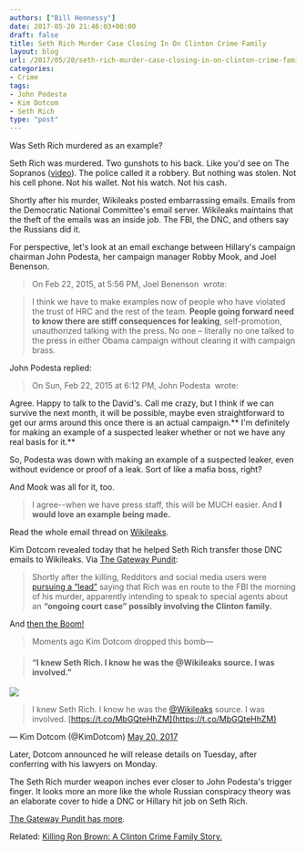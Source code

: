 ```yaml
---
authors: ["Bill Hennessy"]
date: 2017-05-20 21:46:03+00:00
draft: false
title: Seth Rich Murder Case Closing In On Clinton Crime Family
layout: blog
url: /2017/05/20/seth-rich-murder-case-closing-in-on-clinton-crime-family/
categories:
- Crime
tags:
- John Podesta
- Kim Dotcom
- Seth Rich
type: "post"
---
```


Was Seth Rich murdered as an example?

Seth Rich was murdered. Two gunshots to his back. Like you'd see on The Sopranos ([video](https://youtu.be/fc5QWxQ_leI)). The police called it a robbery. But nothing was stolen. Not his cell phone. Not his wallet. Not his watch. Not his cash.

Shortly after his murder, Wikileaks posted embarrassing emails. Emails from the Democratic National Committee's email server. Wikileaks maintains that the theft of the emails was an inside job. The FBI, the DNC, and others say the Russians did it.

For perspective, let's look at an email exchange between Hillary's campaign chairman John Podesta, her campaign manager Robby Mook, and Joel Benenson.



> On Feb 22, 2015, at 5:56 PM, Joel Benenson  wrote:





> I think we have to make examples now of people who have violated the trust of HRC and the rest of the team. **People going forward need to know there are stiff consequences for leaking**, self-promotion, unauthorized talking with the press. No one – literally no one talked to the press in either Obama campaign without clearing it with campaign brass.



John Podesta replied:



> On Sun, Feb 22, 2015 at 6:12 PM, John Podesta  wrote:

Agree. Happy to talk to the David's. Call me crazy, but I think if we can survive the next month, it will be possible, maybe even straightforward to get our arms around this once there is an actual campaign.** I'm definitely for making an example of a suspected leaker whether or not we have any real basis for it.**



So, Podesta was down with making an example of a suspected leaker, even without evidence or proof of a leak. Sort of like a mafia boss, right?

And Mook was all for it, too.



> 

> 
> I agree--when we have press staff, this will be MUCH easier. And **I would love an example being made.**
> 
> 





Read the whole email thread on [Wikileaks](https://www.wikileaks.org/podesta-emails/emailid/36082#efmAGSAH-).









Kim Dotcom revealed today that he helped Seth Rich transfer those DNC emails to Wikileaks. Via [The Gateway Pundit](https://www.thegatewaypundit.com/2017/05/boom-hacker-kim-dotcom-knew-seth-rich-wikileaks-source-involved/):





> 

> 
> Shortly after the killing, Redditors and social media users were [pursuing a “lead”](https://twitter.com/etsisusi/status/753639472365903873) saying that Rich was en route to the FBI the morning of his murder, apparently intending to speak to special agents about an **“ongoing court case” possibly involving the Clinton family.**
> 
> 





And [then the Boom!](https://www.thegatewaypundit.com/2017/05/boom-hacker-kim-dotcom-knew-seth-rich-wikileaks-source-involved/)












> Moments ago Kim Dotcom dropped this bomb—

> 
> #### **“I knew Seth Rich. I know he was the @Wikileaks source. I was involved.”**
> 
> 
![](https://16004-presscdn-0-50.pagely.netdna-cdn.com/wp-content/uploads/kim-dotcom-seth-rich-1-575x177.jpg)





> 

> 
> I knew Seth Rich. I know he was the [@Wikileaks](https://twitter.com/wikileaks) source. I was involved. [https://t.co/MbGQteHhZM](https://t.co/MbGQteHhZM)
> 
> 
— Kim Dotcom (@KimDotcom) [May 20, 2017](https://twitter.com/KimDotcom/status/865987139166552064)






Later, Dotcom announced he will release details on Tuesday, after conferring with his lawyers on Monday.

The Seth Rich murder weapon inches ever closer to John Podesta's trigger finger. It looks more an more like the whole Russian conspiracy theory was an elaborate cover to hide a DNC or Hillary hit job on Seth Rich.

[The Gateway Pundit has more](https://www.thegatewaypundit.com/2017/05/boom-hacker-kim-dotcom-knew-seth-rich-wikileaks-source-involved/).







Related: [Killing Ron Brown: A Clinton Crime Family Story.](https://hennessysview.com/2016/10/02/killing-ron-brown/)
